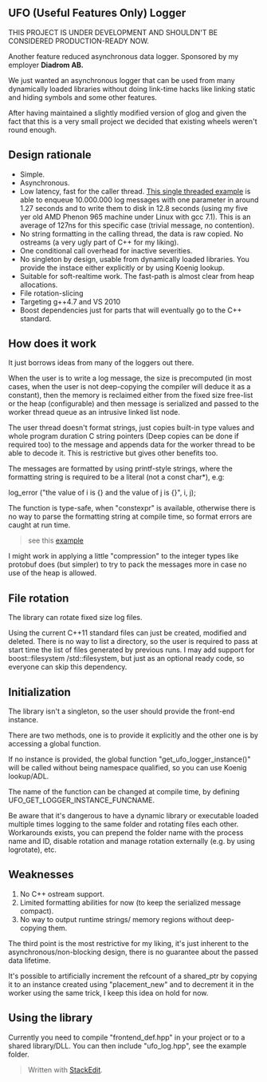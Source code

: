 

UFO (Useful Features Only) Logger
-----------
THIS PROJECT IS UNDER DEVELOPMENT AND SHOULDN'T BE CONSIDERED PRODUCTION-READY NOW.

Another feature reduced asynchronous data logger. Sponsored by my employer **Diadrom AB.**

We just wanted an asynchronous logger that can be used from many dynamically loaded libraries without doing link-time hacks like linking static and hiding symbols and some other features.

After having maintained a slightly modified version of glog and given the fact that this is a very small project we decided that existing wheels weren't round enough.

## Design rationale ##

 - Simple.
 - Asynchronous.
 - Low latency, fast for the caller thread. [This single threaded example](https://github.com/RafaGago/ufo-log/blob/master/example/rotation.cpp) is able to enqueue 10.000.000 log messages with one parameter in around 1.27 seconds and to write them to disk in 12.8 seconds (using my five yer old AMD Phenon 965 machine under Linux with gcc 7.1). This is an average of 127ns for this specific case (trivial message, no contention).
 - No string formatting in the calling thread, the data is raw copied. No ostreams (a very ugly part of C++ for my liking).
 - One conditional call overhead for inactive severities.
 - No singleton by design, usable from dynamically loaded libraries. You provide the instace either explicitly or by using Koenig lookup.
 - Suitable for soft-realtime work. The fast-path is almost clear from heap allocations.
 - File rotation-slicing
 - Targeting g++4.7 and VS 2010
 - Boost dependencies just for parts that will eventually go to the C++ standard.

## How does it work ##

It just borrows ideas from many of the loggers out there.

When the user is to write a log message, the size is precomputed (in most cases, when the user is not deep-copying the compiler will deduce it as a constant), then the memory is reclaimed either from the fixed size free-list or the heap (configurable) and then message is serialized and passed to the worker thread queue as an intrusive linked list node.

The user thread doesn't format strings, just copies built-in type values and whole program duration C string pointers (Deep copies can be done if required too) to the message and appends data for the worker thread to be able to decode it. This is restrictive but gives other benefits too.

The messages are formatted by using printf-style strings, where the formatting string is required to be a literal (not a const char*), e.g:

log_error ("the value of i is {} and the value of j is  {}", i, j);

The function is type-safe, when "constexpr" is available, otherwise there is no way to parse the formatting string at compile time, so format errors are caught at run time.

> see this [example](https://github.com/RafaGago/ufo-log/blob/master/example/overview.cpp)

I might work in applying a little "compression" to the integer types like protobuf does (but simpler) to try to pack the messages more in case no use of the heap is allowed.

## File rotation ##

The library can rotate fixed size log files.

Using the current C++11 standard files can just be created, modified and deleted. There is no way to list a directory, so the user is required to pass at start time the list of files generated by previous runs. I may add support for boost::filesystem /std::filesystem, but just as an optional ready code, so everyone can skip this dependency.

## Initialization ##

The library isn't a singleton, so the user should provide the front-end instance.

There are two methods, one is to provide it explicitly and the other one is by accessing a global function.

If no instance is provided, the global function "get_ufo_logger_instance()" will be called without being namespace qualified, so you can use Koenig lookup/ADL.

The name of the function can be changed at compile time, by defining UFO_GET_LOGGER_INSTANCE_FUNCNAME.

Be aware that it's dangerous to have a dynamic library or executable loaded multiple times logging to the same folder and rotating files each other. Workarounds exists, you can prepend the folder name with the process name and ID, disable rotation and manage rotation externally (e.g. by using logrotate), etc.

## Weaknesses ##

 1. No C++ ostream support.
 2. Limited formatting abilities for now (to keep the serialized message compact).
 3. No way to output runtime strings/ memory regions without deep-copying them.
 
The third point is the most restrictive for my liking, it's just inherent to the asynchronous/non-blocking design, there is no guarantee about the passed data lifetime.

It's possible to artificially increment the refcount of a shared_ptr by copying it to an instance created using "placement_new" and to decrement it in the worker using the same trick, I keep this idea on hold for now.

## Using the library ##

Currently you need to compile "frontend_def.hpp" in your project or to a shared library/DLL. You can then include "ufo_log.hpp", see the example folder.

> Written with [StackEdit](https://stackedit.io/).


